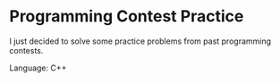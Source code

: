 # Programming Contest Practice

I just decided to solve some practice problems from past programming
contests.  

Language: C++  
